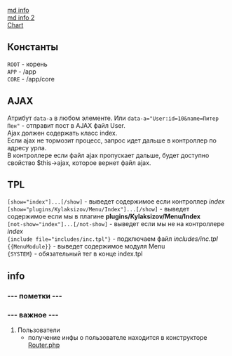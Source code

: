[md info](https://docs.github.com/en/get-started/writing-on-github/getting-started-with-writing-and-formatting-on-github/basic-writing-and-formatting-syntax)  
[md info 2](https://github.com/GnuriaN/format-README#%D0%A1%D1%81%D1%8B%D0%BB%D0%BA%D0%B8)  
[Chart](https://www.amcharts.com/demos/)

## Константы

`ROOT` - корень  
`APP` - /app  
`CORE` - /app/core


## AJAX
Атрибут `data-a` в любом элементе. Или `data-a="User:id=10&name=Питер Пен"` - отправит пост в AJAX файл User.  
Ajax должен содержать класс index.  
Если ajax не тормозит процесс, запрос идет дальше в контроллер по адресу урла.  
В контроллере если файл ajax пропускает дальше, будет доступно свойство $this->ajax, которое вернет файл ajax.


## TPL

`[show="index"]...[/show]` - выведет содержимое если контроллер *index*  
`[show="plugins/Kylaksizov/Menu/Index"]...[/show]` - выведет содержимое если мы в плагине **plugins/Kylaksizov/Menu/Index**  
`[not-show="index"]...[/not-show]` - выведет если мы не на контроллере *index*  
`{include file="includes/inc.tpl"}` - подключаем файл *includes/inc.tpl*  
`{{MenuModule}}` - выведет содержимое модуля Menu  
`{SYSTEM}` - обязательный тег в конце index.tpl

## info

### --- пометки ---

### --- важное ---

1. Пользователи
   - получение инфы о пользователе находится в конструкторе [Router.php](app/core/Router.php)